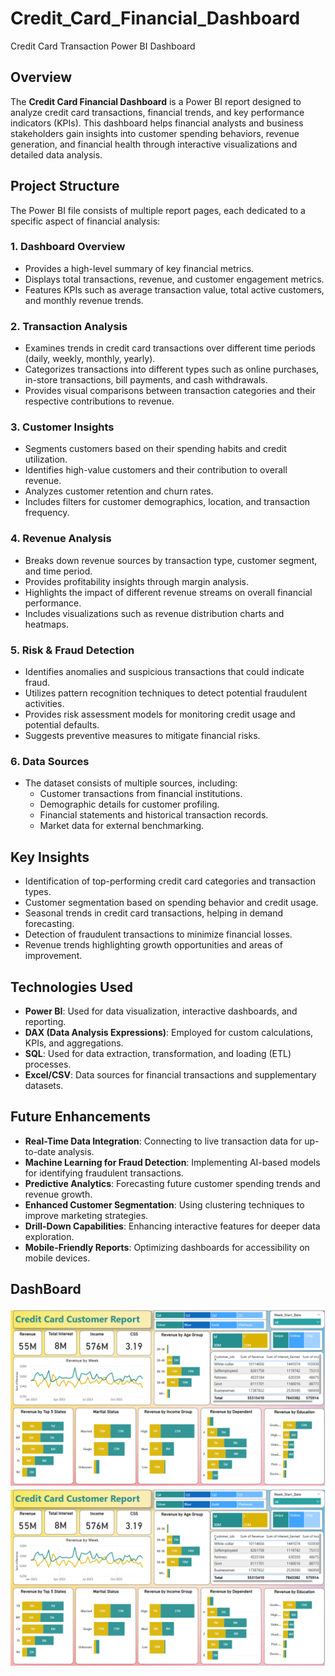 # Credit_Card_Financial_Dashboard
Credit Card Transaction Power BI Dashboard

## Overview
The **Credit Card Financial Dashboard** is a Power BI report designed to analyze credit card transactions, financial trends, and key performance indicators (KPIs). This dashboard helps financial analysts and business stakeholders gain insights into customer spending behaviors, revenue generation, and financial health through interactive visualizations and detailed data analysis.

## Project Structure
The Power BI file consists of multiple report pages, each dedicated to a specific aspect of financial analysis:

### 1. **Dashboard Overview**
   - Provides a high-level summary of key financial metrics.
   - Displays total transactions, revenue, and customer engagement metrics.
   - Features KPIs such as average transaction value, total active customers, and monthly revenue trends.

### 2. **Transaction Analysis**
   - Examines trends in credit card transactions over different time periods (daily, weekly, monthly, yearly).
   - Categorizes transactions into different types such as online purchases, in-store transactions, bill payments, and cash withdrawals.
   - Provides visual comparisons between transaction categories and their respective contributions to revenue.

### 3. **Customer Insights**
   - Segments customers based on their spending habits and credit utilization.
   - Identifies high-value customers and their contribution to overall revenue.
   - Analyzes customer retention and churn rates.
   - Includes filters for customer demographics, location, and transaction frequency.

### 4. **Revenue Analysis**
   - Breaks down revenue sources by transaction type, customer segment, and time period.
   - Provides profitability insights through margin analysis.
   - Highlights the impact of different revenue streams on overall financial performance.
   - Includes visualizations such as revenue distribution charts and heatmaps.

### 5. **Risk & Fraud Detection**
   - Identifies anomalies and suspicious transactions that could indicate fraud.
   - Utilizes pattern recognition techniques to detect potential fraudulent activities.
   - Provides risk assessment models for monitoring credit usage and potential defaults.
   - Suggests preventive measures to mitigate financial risks.

### 6. **Data Sources**
   - The dataset consists of multiple sources, including:
     - Customer transactions from financial institutions.
     - Demographic details for customer profiling.
     - Financial statements and historical transaction records.
     - Market data for external benchmarking.

## Key Insights
- Identification of top-performing credit card categories and transaction types.
- Customer segmentation based on spending behavior and credit usage.
- Seasonal trends in credit card transactions, helping in demand forecasting.
- Detection of fraudulent transactions to minimize financial losses.
- Revenue trends highlighting growth opportunities and areas of improvement.

## Technologies Used
- **Power BI**: Used for data visualization, interactive dashboards, and reporting.
- **DAX (Data Analysis Expressions)**: Employed for custom calculations, KPIs, and aggregations.
- **SQL**: Used for data extraction, transformation, and loading (ETL) processes.
- **Excel/CSV**: Data sources for financial transactions and supplementary datasets.

## Future Enhancements
- **Real-Time Data Integration**: Connecting to live transaction data for up-to-date analysis.
- **Machine Learning for Fraud Detection**: Implementing AI-based models for identifying fraudulent transactions.
- **Predictive Analytics**: Forecasting future customer spending trends and revenue growth.
- **Enhanced Customer Segmentation**: Using clustering techniques to improve marketing strategies.
- **Drill-Down Capabilities**: Enhancing interactive features for deeper data exploration.
- **Mobile-Friendly Reports**: Optimizing dashboards for accessibility on mobile devices.

## DashBoard
  <img src ="https://github.com/Sharayu26/Credit_Card_Financial_Dashboard/blob/main/credit%20card%20Customer%20Report.png?raw=true">
  <img src ="https://github.com/Sharayu26/Credit_Card_Financial_Dashboard/blob/main/credit%20card%20Customer%20Report.png?raw=true">

